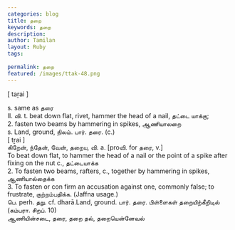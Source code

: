 ```yaml
---
categories: blog
title: தறை
keywords: தறை
description: 
author: Tamilan
layout: Ruby
tags: 
 
permalink: தறை
featured: /images/ttak-48.png
---
```

  
[ taṟai ]  
  
s. same as தரை  
II. வி. t. beat down flat, rivet, hammer the head of a nail, தட்டை யாக்கு;  
2. fasten two beams by hammering in spikes, ஆணியாலறை  
s. Land, ground, நிலம். பார். தரை. (c.)  
[ tṟai ]  
கிறேன், ந்தேன், வேன், தறைய, வி. a. [proவி. for தரை, v.]  
To beat down flat, to hammer the head of a nail or the point of a spike after fixing on the nut c., தட்டையாக்க  
2. To fasten two beams, rafters, c., together by hammering in spikes, ஆணியால்தைக்க  
3. To fasten or con firm an accusation against one, commonly false; to frustrate, குற்றம்பதிக்க. (Jaffna usage.)  
பெ. perh. தறு. cf. dharā.Land, ground. பார். தரை. பிள்ளைகள் தறையிற்கீறிடில் (கம்பரா. சிறப். 10)  
ஆணியின்சடை, தரை, தறை தல், தறையென்னேவல்